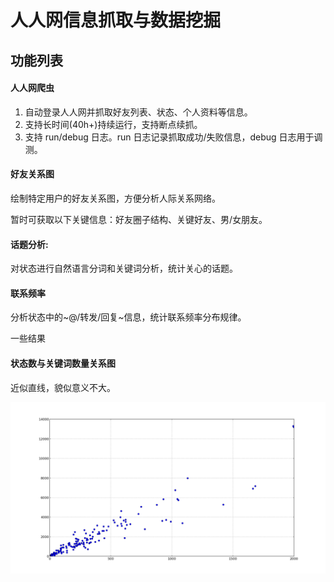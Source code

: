 人人网信息抓取与数据挖掘
========================

功能列表
--------

#### 人人网爬虫

1. 自动登录人人网并抓取好友列表、状态、个人资料等信息。
2. 支持长时间(40h+)持续运行，支持断点续抓。
3. 支持 run/debug 日志。run 日志记录抓取成功/失败信息，debug 日志用于调测。

#### 好友关系图

绘制特定用户的好友关系图，方便分析人际关系网络。

暂时可获取以下关键信息：好友圈子结构、关键好友、男/女朋友。

#### 话题分析: 
	
对状态进行自然语言分词和关键词分析，统计关心的话题。

#### 联系频率

分析状态中的~@/转发/回复~信息，统计联系频率分布规律。

一些结果

#### 状态数与关键词数量关系图

近似直线，貌似意义不大。

![relationship between number of status and number of keywords][demoTopic]

[demoTopic]:topic/nstatus_nkeyword.png
